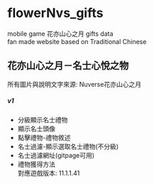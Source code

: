 # flowerNvs_gifts
mobile game 花亦山心之月 gifts data  
fan made website based on Traditional Chinese  

## 花亦山心之月－名士心悅之物  
所有圖片與說明文字來源: Nuverse花亦山心之月  
##### v1
- 分級顯示名士禮物  
- 顯示名士頭像  
- 點擊禮物-禮物敘述  
- 名士過濾-顯示選取名士禮物(不分級)  
- 名士過濾網址(gitpage可用)  
- 禮物獲得方法  
對應遊戲版本: 11.1.1.41